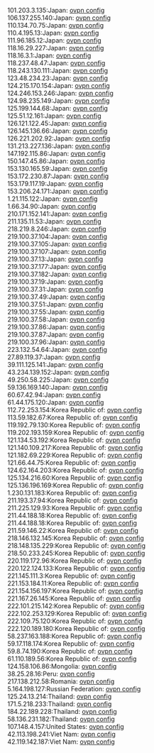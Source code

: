 101.203.3.135:Japan: [ovpn config](vpn/101_203_3_135.ovpn)  
106.137.255.140:Japan: [ovpn config](vpn/106_137_255_140.ovpn)  
110.134.70.75:Japan: [ovpn config](vpn/110_134_70_75.ovpn)  
110.4.195.13:Japan: [ovpn config](vpn/110_4_195_13.ovpn)  
111.96.185.12:Japan: [ovpn config](vpn/111_96_185_12.ovpn)  
118.16.29.227:Japan: [ovpn config](vpn/118_16_29_227.ovpn)  
118.16.3.1:Japan: [ovpn config](vpn/118_16_3_1.ovpn)  
118.237.48.47:Japan: [ovpn config](vpn/118_237_48_47.ovpn)  
118.243.130.111:Japan: [ovpn config](vpn/118_243_130_111.ovpn)  
123.48.234.23:Japan: [ovpn config](vpn/123_48_234_23.ovpn)  
124.215.170.154:Japan: [ovpn config](vpn/124_215_170_154.ovpn)  
124.246.153.246:Japan: [ovpn config](vpn/124_246_153_246.ovpn)  
124.98.235.149:Japan: [ovpn config](vpn/124_98_235_149.ovpn)  
125.199.144.68:Japan: [ovpn config](vpn/125_199_144_68.ovpn)  
125.51.12.161:Japan: [ovpn config](vpn/125_51_12_161.ovpn)  
126.121.122.45:Japan: [ovpn config](vpn/126_121_122_45.ovpn)  
126.145.136.66:Japan: [ovpn config](vpn/126_145_136_66.ovpn)  
126.221.202.92:Japan: [ovpn config](vpn/126_221_202_92.ovpn)  
131.213.227.136:Japan: [ovpn config](vpn/131_213_227_136.ovpn)  
147.192.115.86:Japan: [ovpn config](vpn/147_192_115_86.ovpn)  
150.147.45.86:Japan: [ovpn config](vpn/150_147_45_86.ovpn)  
153.130.165.59:Japan: [ovpn config](vpn/153_130_165_59.ovpn)  
153.172.230.87:Japan: [ovpn config](vpn/153_172_230_87.ovpn)  
153.179.117.19:Japan: [ovpn config](vpn/153_179_117_19.ovpn)  
153.206.24.171:Japan: [ovpn config](vpn/153_206_24_171.ovpn)  
1.21.115.122:Japan: [ovpn config](vpn/1_21_115_122.ovpn)  
1.66.34.90:Japan: [ovpn config](vpn/1_66_34_90.ovpn)  
210.171.152.141:Japan: [ovpn config](vpn/210_171_152_141.ovpn)  
211.135.11.53:Japan: [ovpn config](vpn/211_135_11_53.ovpn)  
218.219.8.246:Japan: [ovpn config](vpn/218_219_8_246.ovpn)  
219.100.37.104:Japan: [ovpn config](vpn/219_100_37_104.ovpn)  
219.100.37.105:Japan: [ovpn config](vpn/219_100_37_105.ovpn)  
219.100.37.107:Japan: [ovpn config](vpn/219_100_37_107.ovpn)  
219.100.37.13:Japan: [ovpn config](vpn/219_100_37_13.ovpn)  
219.100.37.177:Japan: [ovpn config](vpn/219_100_37_177.ovpn)  
219.100.37.182:Japan: [ovpn config](vpn/219_100_37_182.ovpn)  
219.100.37.19:Japan: [ovpn config](vpn/219_100_37_19.ovpn)  
219.100.37.31:Japan: [ovpn config](vpn/219_100_37_31.ovpn)  
219.100.37.49:Japan: [ovpn config](vpn/219_100_37_49.ovpn)  
219.100.37.51:Japan: [ovpn config](vpn/219_100_37_51.ovpn)  
219.100.37.55:Japan: [ovpn config](vpn/219_100_37_55.ovpn)  
219.100.37.58:Japan: [ovpn config](vpn/219_100_37_58.ovpn)  
219.100.37.86:Japan: [ovpn config](vpn/219_100_37_86.ovpn)  
219.100.37.87:Japan: [ovpn config](vpn/219_100_37_87.ovpn)  
219.100.37.96:Japan: [ovpn config](vpn/219_100_37_96.ovpn)  
223.132.54.64:Japan: [ovpn config](vpn/223_132_54_64.ovpn)  
27.89.119.37:Japan: [ovpn config](vpn/27_89_119_37.ovpn)  
39.111.125.141:Japan: [ovpn config](vpn/39_111_125_141.ovpn)  
43.234.139.152:Japan: [ovpn config](vpn/43_234_139_152.ovpn)  
49.250.58.225:Japan: [ovpn config](vpn/49_250_58_225.ovpn)  
59.136.169.140:Japan: [ovpn config](vpn/59_136_169_140.ovpn)  
60.67.42.94:Japan: [ovpn config](vpn/60_67_42_94.ovpn)  
61.44.175.120:Japan: [ovpn config](vpn/61_44_175_120.ovpn)  
112.72.253.154:Korea Republic of: [ovpn config](vpn/112_72_253_154.ovpn)  
113.59.182.67:Korea Republic of: [ovpn config](vpn/113_59_182_67.ovpn)  
119.192.79.130:Korea Republic of: [ovpn config](vpn/119_192_79_130.ovpn)  
119.202.193.159:Korea Republic of: [ovpn config](vpn/119_202_193_159.ovpn)  
121.134.53.192:Korea Republic of: [ovpn config](vpn/121_134_53_192.ovpn)  
121.140.109.217:Korea Republic of: [ovpn config](vpn/121_140_109_217.ovpn)  
121.182.69.229:Korea Republic of: [ovpn config](vpn/121_182_69_229.ovpn)  
121.66.44.75:Korea Republic of: [ovpn config](vpn/121_66_44_75.ovpn)  
124.62.164.203:Korea Republic of: [ovpn config](vpn/124_62_164_203.ovpn)  
125.134.216.60:Korea Republic of: [ovpn config](vpn/125_134_216_60.ovpn)  
125.136.196.169:Korea Republic of: [ovpn config](vpn/125_136_196_169.ovpn)  
1.230.131.183:Korea Republic of: [ovpn config](vpn/1_230_131_183.ovpn)  
211.193.37.94:Korea Republic of: [ovpn config](vpn/211_193_37_94.ovpn)  
211.225.129.93:Korea Republic of: [ovpn config](vpn/211_225_129_93.ovpn)  
211.44.188.18:Korea Republic of: [ovpn config](vpn/211_44_188_18.ovpn)  
211.44.188.18:Korea Republic of: [ovpn config](vpn/211_44_188_18.ovpn)  
211.59.146.22:Korea Republic of: [ovpn config](vpn/211_59_146_22.ovpn)  
218.146.132.145:Korea Republic of: [ovpn config](vpn/218_146_132_145.ovpn)  
218.148.135.229:Korea Republic of: [ovpn config](vpn/218_148_135_229.ovpn)  
218.50.233.245:Korea Republic of: [ovpn config](vpn/218_50_233_245.ovpn)  
220.119.172.96:Korea Republic of: [ovpn config](vpn/220_119_172_96.ovpn)  
220.122.124.133:Korea Republic of: [ovpn config](vpn/220_122_124_133.ovpn)  
221.145.111.3:Korea Republic of: [ovpn config](vpn/221_145_111_3.ovpn)  
221.153.184.11:Korea Republic of: [ovpn config](vpn/221_153_184_11.ovpn)  
221.154.156.197:Korea Republic of: [ovpn config](vpn/221_154_156_197.ovpn)  
221.167.26.145:Korea Republic of: [ovpn config](vpn/221_167_26_145.ovpn)  
222.101.215.142:Korea Republic of: [ovpn config](vpn/222_101_215_142.ovpn)  
222.102.253.129:Korea Republic of: [ovpn config](vpn/222_102_253_129.ovpn)  
222.109.75.120:Korea Republic of: [ovpn config](vpn/222_109_75_120.ovpn)  
222.120.189.180:Korea Republic of: [ovpn config](vpn/222_120_189_180.ovpn)  
58.237.163.188:Korea Republic of: [ovpn config](vpn/58_237_163_188.ovpn)  
59.17.118.174:Korea Republic of: [ovpn config](vpn/59_17_118_174.ovpn)  
59.8.74.190:Korea Republic of: [ovpn config](vpn/59_8_74_190.ovpn)  
61.110.189.56:Korea Republic of: [ovpn config](vpn/61_110_189_56.ovpn)  
124.158.106.86:Mongolia: [ovpn config](vpn/124_158_106_86.ovpn)  
38.25.28.16:Peru: [ovpn config](vpn/38_25_28_16.ovpn)  
217.138.212.58:Romania: [ovpn config](vpn/217_138_212_58.ovpn)  
5.164.198.127:Russian Federation: [ovpn config](vpn/5_164_198_127.ovpn)  
125.24.13.214:Thailand: [ovpn config](vpn/125_24_13_214.ovpn)  
171.5.218.233:Thailand: [ovpn config](vpn/171_5_218_233.ovpn)  
184.22.189.228:Thailand: [ovpn config](vpn/184_22_189_228.ovpn)  
58.136.231.182:Thailand: [ovpn config](vpn/58_136_231_182.ovpn)  
107.148.4.157:United States: [ovpn config](vpn/107_148_4_157.ovpn)  
42.113.198.241:Viet Nam: [ovpn config](vpn/42_113_198_241.ovpn)  
42.119.142.187:Viet Nam: [ovpn config](vpn/42_119_142_187.ovpn)  
